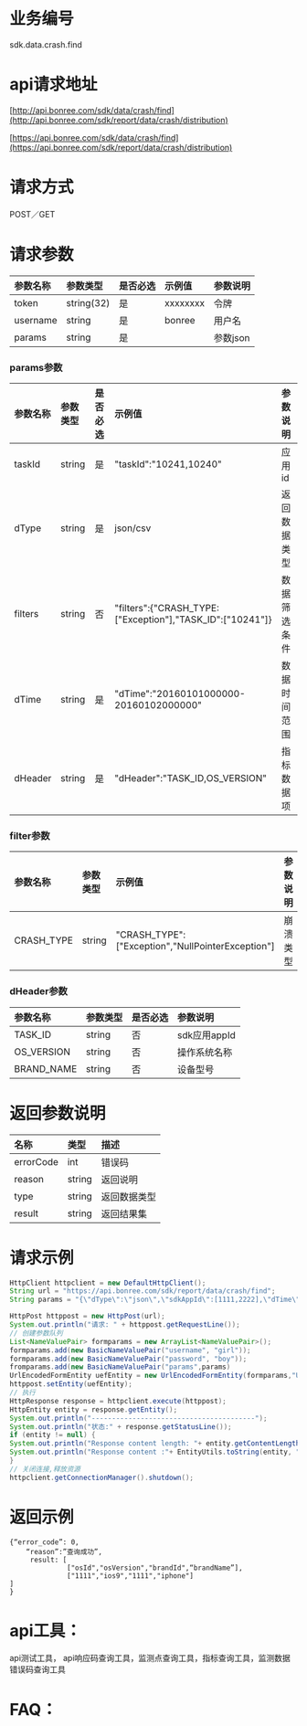 # 业务编号

sdk.data.crash.find

# api请求地址

[http://api.bonree.com/sdk/data/crash/find](http://api.bonree.com/sdk/report/data/crash/distribution)

[https://api.bonree.com/sdk/data/crash/find](https://api.bonree.com/sdk/report/data/crash/distribution)

# 请求方式

POST／GET

# 请求参数

| 参数名称 | 参数类型 | 是否必选 | 示例值 | 参数说明 |
| :--- | :--- | :--- | :--- | :--- |
| token | string\(32\) | 是 | xxxxxxxx | 令牌 |
| username | string | 是 | bonree | 用户名 |
| params | string | 是 |  | 参数json |

### params参数

| 参数名称 | 参数类型 | 是否必选 | 示例值 | 参数说明 |
| :--- | :--- | :--- | :--- | :--- |
| taskId | string | 是 | "taskId":"10241,10240" | 应用id |
| dType | string | 是 | json/csv | 返回数据类型 |
| filters | string | 否 | "filters":{"CRASH\_TYPE:\["Exception"\],"TASK\_ID":\["10241"\]} | 数据筛选条件 |
| dTime | string | 是 | "dTime":"20160101000000-20160102000000" | 数据时间范围 |
| dHeader | string | 是 | "dHeader":"TASK\_ID,OS\_VERSION" | 指标数据项 |

### filter参数

| 参数名称 | 参数类型 | 示例值 | 参数说明 |
| :--- | :--- | :--- | :--- |
| CRASH\_TYPE | string | "CRASH\_TYPE":\["Exception","NullPointerException"\] | 崩溃类型 |

### dHeader参数

| 参数名称 | 参数类型 | 是否必选 | 参数说明 |
| :--- | :--- | :--- | :--- |
| TASK\_ID | string | 否 | sdk应用appId |
| OS\_VERSION | string | 否 | 操作系统名称 |
| BRAND\_NAME | string | 否 | 设备型号 |

# 返回参数说明

| 名称 | 类型 | 描述 |
| :--- | :--- | :--- |
| errorCode | int | 错误码 |
| reason | string | 返回说明 |
| type | string | 返回数据类型 |
| result | string | 返回结果集 |

# 请求示例

```java
HttpClient httpclient = new DefaultHttpClient();
String url = "https://api.bonree.com/sdk/report/data/crash/find";
String params = "{\"dType\":\"json\",\"sdkAppId\":[1111,2222],\"dTime\":\"20160101000000-20160102000000\",\"dHeader\":[osId,osVersion,brandName,brandId],\"filter\":{\"crashTypeCode\":[\"1111\",\"2222\"]}}";

HttpPost httppost = new HttpPost(url);
System.out.println("请求: " + httppost.getRequestLine());
// 创建参数队列
List<NameValuePair> formparams = new ArrayList<NameValuePair>();
formparams.add(new BasicNameValuePair("username", "girl"));
formparams.add(new BasicNameValuePair("password", "boy"));
fromparams.add(new BasicNameValuePair("params",params)
UrlEncodedFormEntity uefEntity = new UrlEncodedFormEntity(formparams,"UTF-8");
httppost.setEntity(uefEntity);
// 执行
HttpResponse response = httpclient.execute(httppost);
HttpEntity entity = response.getEntity();
System.out.println("----------------------------------------");
System.out.println("状态:" + response.getStatusLine());
if (entity != null) {
System.out.println("Response content length: "+ entity.getContentLength());
System.out.println("Response content :"+ EntityUtils.toString(entity, "UTF-8"));
}
// 关闭连接,释放资源
httpclient.getConnectionManager().shutdown();
```

# 返回示例

```
{“error_code”: 0,
    “reason”:”查询成功”,
     result: [
              ["osId","osVersion","brandId",“brandName”],
              ["1111","ios9","1111","iphone"]
]
}
```

# api工具：

api测试工具， api响应码查询工具，监测点查询工具，指标查询工具，监测数据错误码查询工具

# FAQ：



